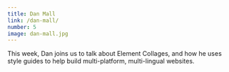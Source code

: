 ```yaml
---
title: Dan Mall
link: /dan-mall/
number: 5
image: dan-mall.jpg
---
```


This week, Dan joins us to talk about Element Collages, and how he uses style guides to help build multi-platform, multi-lingual websites.
